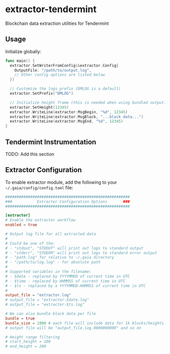 # extractor-tendermint

Blockchain data extraction utilities for Tendermint

## Usage

Initialize globally:

```go
func main() {
  extractor.SetWriterFromConfig(&extractor.Config{
    OutputFile: "/path/to/output.log",
    // Other config options are listed below
  })

  // Customize the logs prefix (DMLOG is a default)
  extractor.SetPrefix("DMLOG")

  // Initialize height frame (this is needed when using bundled output) and write block data
  extractor.SetHeight(12345)
  extractor.WriteLine(extractor.MsgBegin, "%d", 12345)
  extractor.WriteLine(extractor.MsgBlock, "...block data...")
  extractor.WriteLine(extractor.MsgEnd, "%d", 12345)
}
```

## Tendermint Instrumentation

TODO: Add this section

## Extractor Configuration

To enable extractor module, add the following to your `~/.gaia/config/config.toml` file:

```toml
#######################################################
###           Extractor Configuration Options       ###
#######################################################

[extractor]
# Enable the extractor workflow
enabled = true

# Output log file for all extracted data
#
# Could be one of the:
# - "stdout", "STDOUT" will print out logs to standard output
# - "stderr", "STDERR" will print out logs to standard error output
# - "path.log" for relative to ~/.gaia directory
# - "/path/to/log.log" - for absolute path
#
# Supported variables in the filename:
# - $date - replaced by YYYYMMDD of current time in UTC
# - $time - replaced by HHMMSS of current time in UTC
# - $ts - replaced by a YYYYMMDD-HHMMSS of current time in UTC
#
output_file = "extractor.log"
# output_file = "extractor-$date.log"
# output_file = "extractor-$ts.log"

# We can also bundle block data per file
bundle = true
bundle_size = 1000 # each file will include data for 1k blocks/heights
# output file will be "output_file.log.0000000000" and so on

# Height range filtering
# start_height = 100
# end_height = 200
```
